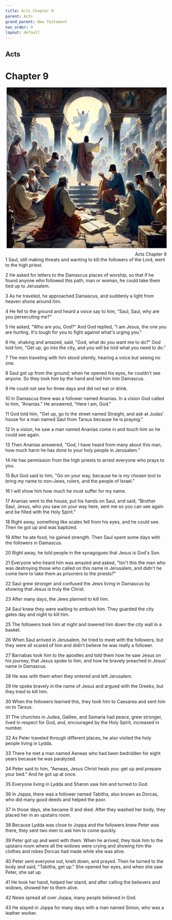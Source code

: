```yaml
---
title: Acts Chapter 9
parent: Acts
grand_parent: New Testament
nav_order: 9
layout: default
---
```


## Acts

# Chapter 9

<div style="clear: both; text-align: right;">
    <img src="/assets/Image/Acts/500/9.jpg" alt="Acts Chapter 9" class="chapter-image" style="max-width: 100%; height: auto; float: right; margin: 0 0 10px 10px; padding-left: 10%;">
    <figcaption style="font-size: 14px;">Acts Chapter 9</figcaption>
</div>
1 Saul, still making threats and wanting to kill the followers of the Lord, went to the high priest.

2 He asked for letters to the Damascus places of worship, so that if he found anyone who followed this path, man or woman, he could take them tied up to Jerusalem.

3 As he traveled, he approached Damascus, and suddenly a light from heaven shone around him.

4 He fell to the ground and heard a voice say to him, "Saul, Saul, why are you persecuting me?"

5 He asked, "Who are you, God?" And God replied, "I am Jesus, the one you are hurting. It's tough for you to fight against what's urging you."

6 He, shaking and amazed, said, "God, what do you want me to do?" God told him, "Get up, go into the city, and you will be told what you need to do."

7 The men traveling with him stood silently, hearing a voice but seeing no one.

8 Saul got up from the ground; when he opened his eyes, he couldn't see anyone. So they took him by the hand and led him into Damascus.

9 He could not see for three days and did not eat or drink.

10 In Damascus there was a follower named Ananias. In a vision God called to him, "Ananias." He answered, "Here I am, God."

11 God told him, "Get up, go to the street named Straight, and ask at Judas' house for a man named Saul from Tarsus because he is praying."

12 In a vision, he saw a man named Ananias come in and touch him so he could see again.

13 Then Ananias answered, "God, I have heard from many about this man, how much harm he has done to your holy people in Jerusalem."

14 He has permission from the high priests to arrest everyone who prays to you.

15 But God said to him, "Go on your way, because he is my chosen tool to bring my name to non-Jews, rulers, and the people of Israel."

16 I will show him how much he must suffer for my name.

17 Ananias went to the house, put his hands on Saul, and said, "Brother Saul, Jesus, who you saw on your way here, sent me so you can see again and be filled with the Holy Spirit."

18 Right away, something like scales fell from his eyes, and he could see. Then he got up and was baptized.

19 After he ate food, he gained strength. Then Saul spent some days with the followers in Damascus.

20 Right away, he told people in the synagogues that Jesus is God's Son.

21 Everyone who heard him was amazed and asked, "Isn't this the man who was destroying those who called on this name in Jerusalem, and didn't he come here to take them as prisoners to the priests?"

22 Saul grew stronger and confused the Jews living in Damascus by showing that Jesus is truly the Christ.

23 After many days, the Jews planned to kill him.

24 Saul knew they were waiting to ambush him. They guarded the city gates day and night to kill him.

25 The followers took him at night and lowered him down the city wall in a basket.

26 When Saul arrived in Jerusalem, he tried to meet with the followers, but they were all scared of him and didn't believe he was really a follower.

27 Barnabas took him to the apostles and told them how he saw Jesus on his journey, that Jesus spoke to him, and how he bravely preached in Jesus' name in Damascus.

28 He was with them when they entered and left Jerusalem.

29 He spoke bravely in the name of Jesus and argued with the Greeks, but they tried to kill him.

30 When the followers learned this, they took him to Caesarea and sent him on to Tarsus.

31 The churches in Judea, Galilee, and Samaria had peace, grew stronger, lived in respect for God, and, encouraged by the Holy Spirit, increased in number.

32 As Peter traveled through different places, he also visited the holy people living in Lydda.

33 There he met a man named Aeneas who had been bedridden for eight years because he was paralyzed.

34 Peter said to him, "Aeneas, Jesus Christ heals you: get up and prepare your bed." And he got up at once.

35 Everyone living in Lydda and Sharon saw him and turned to God.

36 In Joppa, there was a follower named Tabitha, also known as Dorcas, who did many good deeds and helped the poor.

37 In those days, she became ill and died. After they washed her body, they placed her in an upstairs room.

38 Because Lydda was close to Joppa and the followers knew Peter was there, they sent two men to ask him to come quickly.

39 Peter got up and went with them. When he arrived, they took him to the upstairs room where all the widows were crying and showing him the clothes and robes Dorcas had made while she was alive.

40 Peter sent everyone out, knelt down, and prayed. Then he turned to the body and said, "Tabitha, get up." She opened her eyes, and when she saw Peter, she sat up.

41 He took her hand, helped her stand, and after calling the believers and widows, showed her to them alive.

42 News spread all over Joppa; many people believed in God.

43 He stayed in Joppa for many days with a man named Simon, who was a leather worker.


